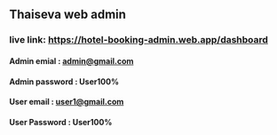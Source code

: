 ## Thaiseva web admin

### live link: https://hotel-booking-admin.web.app/dashboard

#### Admin emial : admin@gmail.com

#### Admin password : User100%

#### User email : user1@gmail.com

#### User Password : User100%
